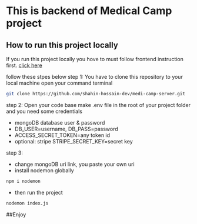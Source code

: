# This is backend of Medical Camp project

## How to run this project locally
If you run this project locally you hove to must follow frontend instruction first. [click here](https://github.com/shahin-hossain-dev/medi-camp-client)

follow these stpes below 
step 1: You have to clone this repository to your local machine open your command terminal 

```bash
git clone https://github.com/shahin-hossain-dev/medi-camp-server.git
```

step 2: Open your code base make .env file in the root of your project folder and you need some credentials 
- mongoDB database user & password
- DB_USER=username, DB_PASS=password
- ACCESS_SECRET_TOKEN=any token id
- optional: stripe STRIPE_SECRET_KEY=secret key

step 3: 
- change mongoDB uri link, you paste your own uri
- install nodemon globally

```bash
npm i nodemon
```
- then run the project

```bash
nodemon index.js
```


##Enjoy
